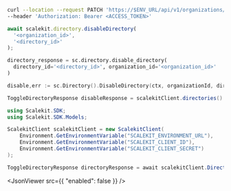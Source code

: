 <CodeWithHeader method="patch" endpoint="/api/v1/organizations/{organization_id}/directories/{id}:disable">
<Tabs groupId="tech-stack" querystring>
<TabItem value="curl" label="cURL">

```bash showLineNumbers
curl --location --request PATCH 'https://$ENV_URL/api/v1/organizations/{organizations_id}/directories/{directory_id}:disable'\
--header 'Authorization: Bearer <ACCESS_TOKEN>'
```

</TabItem>
<TabItem value="nodejs" label="Node.js">

```js
await scalekit.directory.disableDirectory(
  '<organization_id>',
  '<directory_id>'
);
```

</TabItem>
<TabItem value="py" label="Python">

```python
directory_response = sc.directory.disable_directory(
  directory_id='<directory_id>', organization_id='<organization_id>'
)
```

</TabItem>
<TabItem value="golang" label="Go">

```go
disable,err := sc.Directory().DisableDirectory(ctx, organizationId, directoryId)
```

</TabItem>

<TabItem value="java" label="Java">

```java showLineNumbers
ToggleDirectoryResponse disableResponse = scalekitClient.directories().disable(directoryId, organizationId);
```

</TabItem>

<TabItem value="dotnet" label=".NET">

```csharp showLineNumbers
using Scalekit.SDK;
using Scalekit.SDK.Models;

ScalekitClient scalekitClient = new ScalekitClient(
    Environment.GetEnvironmentVariable("SCALEKIT_ENVIRONMENT_URL"),
    Environment.GetEnvironmentVariable("SCALEKIT_CLIENT_ID"),
    Environment.GetEnvironmentVariable("SCALEKIT_CLIENT_SECRET")
);

ToggleDirectoryResponse directoryResponse = await scalekitClient.Directory.DisableDirectory(organizationId, directoryId);
```

</TabItem>

</Tabs>
</CodeWithHeader>
<CodeWithHeader title="Response">

<JsonViewer src={{
  "enabled": false
}} />

</CodeWithHeader>
